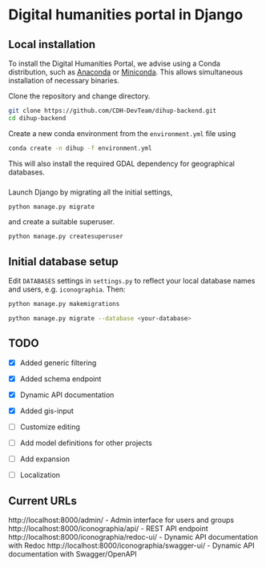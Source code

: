 # Digital humanities portal in Django

## Local installation
To install the Digital Humanities Portal, we advise using a Conda distribution, such as [Anaconda](https://www.anaconda.com/) or [Miniconda](https://docs.conda.io/en/latest/miniconda.html). 
This allows simultaneous installation of necessary binaries.

Clone the repository and change directory. 
```bash
git clone https://github.com/CDH-DevTeam/dihup-backend.git
cd dihup-backend
```

Create a new conda environment from the `environment.yml` file using
```bash
conda create -n dihup -f environment.yml
```
This will also install the required GDAL dependency for geographical databases.

###
Launch Django by migrating all the initial settings,
```bash
python manage.py migrate 
```
and create a suitable superuser.

```bash
python manage.py createsuperuser 
```
## Initial database setup

Edit `DATABASES` settings in `settings.py` to reflect your local database names and users, e.g. `iconographia`. Then:

```bash
python manage.py makemigrations

python manage.py migrate --database <your-database>
```

## TODO

- [x] Added generic filtering
- [x] Added schema endpoint
- [x] Dynamic API documentation 
- [x] Added gis-input
- [ ] Customize editing
- [ ] Add model definitions for other projects
- [ ] Add expansion
- [ ] Localization


## Current URLs

http://localhost:8000/admin/ - Admin interface for  users and groups
http://localhost:8000/iconographia/api/ - REST API endpoint
http://localhost:8000/iconographia/redoc-ui/ - Dynamic API documentation with Redoc
http://localhost:8000/iconographia/swagger-ui/ - Dynamic API documentation with Swagger/OpenAPI

